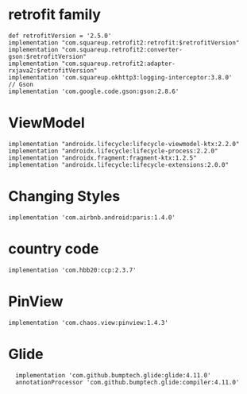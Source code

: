 # retrofit family
    def retrofitVersion = '2.5.0'
    implementation "com.squareup.retrofit2:retrofit:$retrofitVersion"
    implementation "com.squareup.retrofit2:converter-gson:$retrofitVersion"
    implementation "com.squareup.retrofit2:adapter-rxjava2:$retrofitVersion"
    implementation 'com.squareup.okhttp3:logging-interceptor:3.8.0'
    // Gson
    implementation 'com.google.code.gson:gson:2.8.6'
    
# ViewModel
    implementation "androidx.lifecycle:lifecycle-viewmodel-ktx:2.2.0"
    implementation "androidx.lifecycle:lifecycle-process:2.2.0"    
    implementation "androidx.fragment:fragment-ktx:1.2.5"
    implementation "androidx.lifecycle:lifecycle-extensions:2.0.0"


# Changing Styles
 `implementation 'com.airbnb.android:paris:1.4.0'`
 
# country code
    implementation 'com.hbb20:ccp:2.3.7'
    
# PinView
    implementation 'com.chaos.view:pinview:1.4.3'
# Glide 
```
  implementation 'com.github.bumptech.glide:glide:4.11.0'
  annotationProcessor 'com.github.bumptech.glide:compiler:4.11.0'
  ```
